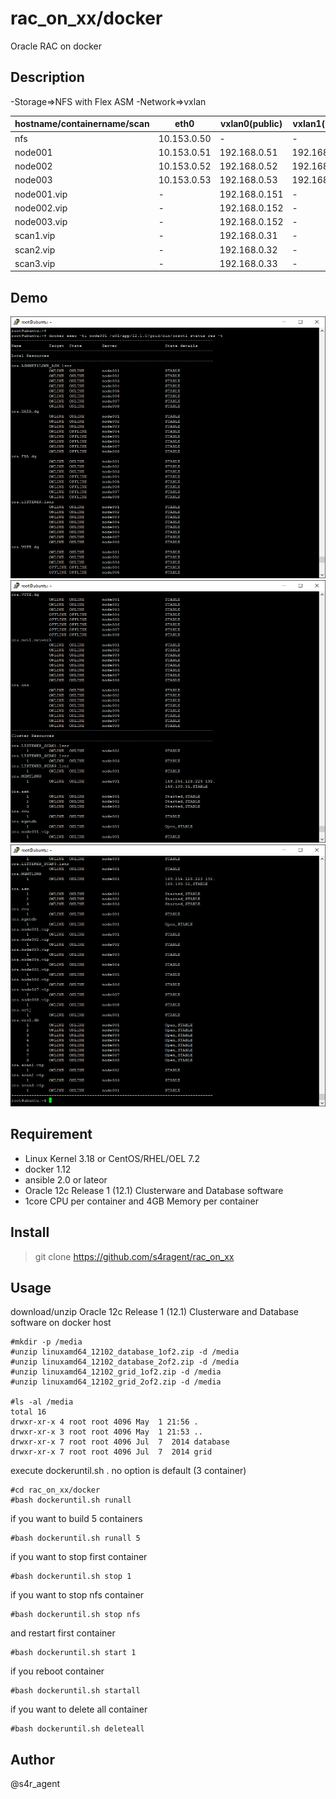 rac_on_xx/docker
====

 Oracle RAC on docker

## Description
-Storage=>NFS with Flex ASM
-Network=>vxlan

|hostname/containername/scan|eth0|vxlan0(public)|vxlan1(internal)|vxlan2(asm)|
|--------|--------|-------|-------|-------|
|nfs|10.153.0.50|-|-|-|
|node001|10.153.0.51|192.168.0.51|192.168.100.51|192.168.200.51|
|node002|10.153.0.52|192.168.0.52|192.168.100.52|192.168.200.52|
|node003|10.153.0.53|192.168.0.53|192.168.100.53|192.168.200.53|
|node001.vip|-|192.168.0.151|-|-|
|node002.vip|-|192.168.0.152|-|-|
|node003.vip|-|192.168.0.152|-|-|
|scan1.vip|-|192.168.0.31|-|-|
|scan2.vip|-|192.168.0.32|-|-|
|scan3.vip|-|192.168.0.33|-|-|


## Demo
![crsctl](https://github.com/s4ragent/misc/blob/master/rac_on_xx/docker/rac_on_docker_01.png)
![crsctl](https://github.com/s4ragent/misc/blob/master/rac_on_xx/docker/rac_on_docker_02.png)
![crsctl](https://github.com/s4ragent/misc/blob/master/rac_on_xx/docker/rac_on_docker_03.png)
## Requirement
- Linux Kernel 3.18 or CentOS/RHEL/OEL 7.2 
- docker 1.12
- ansible 2.0 or lateor
- Oracle 12c Release 1 (12.1) Clusterware and Database software 
- 1core CPU per container and  4GB Memory per container

## Install
>git clone https://github.com/s4ragent/rac_on_xx

## Usage
download/unzip Oracle 12c Release 1 (12.1) Clusterware and Database software on docker host

    #mkdir -p /media
    #unzip linuxamd64_12102_database_1of2.zip -d /media
    #unzip linuxamd64_12102_database_2of2.zip -d /media
    #unzip linuxamd64_12102_grid_1of2.zip -d /media
    #unzip linuxamd64_12102_grid_2of2.zip -d /media
     
    #ls -al /media
    total 16
    drwxr-xr-x 4 root root 4096 May  1 21:56 .
    drwxr-xr-x 3 root root 4096 May  1 21:53 ..
    drwxr-xr-x 7 root root 4096 Jul  7  2014 database
    drwxr-xr-x 7 root root 4096 Jul  7  2014 grid
    
    
execute dockeruntil.sh  . no option is default (3 container)

    #cd rac_on_xx/docker
    #bash dockeruntil.sh runall

if you want to build 5 containers

    #bash dockeruntil.sh runall 5

if you want to stop first container

    #bash dockeruntil.sh stop 1

if you want to stop nfs container

    #bash dockeruntil.sh stop nfs

and restart first container

    #bash dockeruntil.sh start 1
    
if you reboot container

    #bash dockeruntil.sh startall

if you want to delete all container

    #bash dockeruntil.sh deleteall


## Author
@s4r_agent
